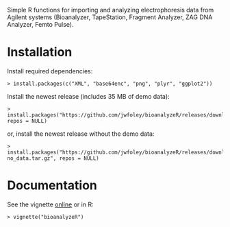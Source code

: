 Simple R functions for importing and analyzing electrophoresis data from Agilent systems (Bioanalyzer, TapeStation, Fragment Analyzer, ZAG DNA Analyzer, Femto Pulse).

# Installation

Install required dependencies:

    > install.packages(c("XML", "base64enc", "png", "plyr", "ggplot2"))

Install the newest release (includes 35 MB of demo data):

    > install.packages("https://github.com/jwfoley/bioanalyzeR/releases/download/v0.7.2/bioanalyzeR_0.7.2.tar.gz", repos = NULL)

or, install the newest release without the demo data:

    > install.packages("https://github.com/jwfoley/bioanalyzeR/releases/download/v0.7.2/bioanalyzeR_0.7.2-no_data.tar.gz", repos = NULL)


# Documentation

See the vignette [online](https://stanford.edu/~jwfoley/bioanalyzeR.html) or in R:

    > vignette("bioanalyzeR")

